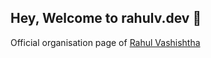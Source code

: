 ## Hey, Welcome to rahulv.dev 👋

Official organisation page of [Rahul Vashishtha](https://github.com/rahul-vashishtha)
